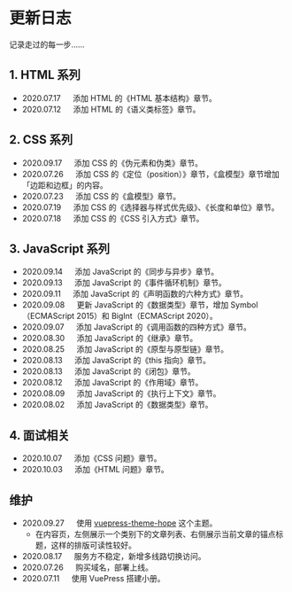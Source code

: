 # 更新日志

记录走过的每一步……

## 1. HTML 系列

* 2020.07.17 &emsp; 添加 HTML 的《HTML 基本结构》章节。
* 2020.07.12 &emsp; 添加 HTML 的《语义类标签》章节。

## 2. CSS 系列

* 2020.09.17 &emsp; 添加 CSS 的《伪元素和伪类》章节。
* 2020.07.26 &emsp; 添加 CSS 的《定位（position）》章节，《盒模型》章节增加「边距和边框」的内容。
* 2020.07.23 &emsp; 添加 CSS 的《盒模型》章节。
* 2020.07.19 &emsp; 添加 CSS 的《选择器与样式优先级》、《长度和单位》章节。
* 2020.07.18 &emsp; 添加 CSS 的《CSS 引入方式》章节。

## 3. JavaScript 系列

* 2020.09.14 &emsp; 添加 JavaScript 的《同步与异步》章节。
* 2020.09.13 &emsp; 添加 JavaScript 的《事件循环机制》章节。
* 2020.09.11 &emsp; 添加 JavaScript 的《声明函数的六种方式》章节。
* 2020.09.08 &emsp; 更新 JavaScript 的《数据类型》章节，增加 Symbol（ECMAScript 2015）和 BigInt（ECMAScript 2020）。
* 2020.09.07 &emsp; 添加 JavaScript 的《调用函数的四种方式》章节。
* 2020.08.30 &emsp; 添加 JavaScript 的《继承》章节。
* 2020.08.25 &emsp; 添加 JavaScript 的《原型与原型链》章节。
* 2020.08.13 &emsp; 添加 JavaScript 的《this 指向》章节。
* 2020.08.13 &emsp; 添加 JavaScript 的《闭包》章节。
* 2020.08.12 &emsp; 添加 JavaScript 的《作用域》章节。
* 2020.08.09 &emsp; 添加 JavaScript 的《执行上下文》章节。
* 2020.08.02 &emsp; 添加 JavaScript 的《数据类型》章节。

## 4. 面试相关

* 2020.10.07 &emsp; 添加《CSS 问题》章节。
* 2020.10.03 &emsp; 添加《HTML 问题》章节。

## 维护

* 2020.09.27 &emsp; 使用 [vuepress-theme-hope](https://vuepress-theme.mrhope.site/ "vuepress-theme-hope") 这个主题。
  * 在内容页，左侧展示一个类别下的文章列表、右侧展示当前文章的锚点标题，这样的排版可读性较好。
* 2020.08.17 &emsp; 服务方不稳定，新增多线路切换访问。
* 2020.07.26 &emsp; 购买域名，部署上线。
* 2020.07.11 &emsp; 使用 VuePress 搭建小册。
